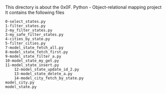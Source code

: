 This directory is about the 0x0F. Python - Object-relational mapping project
It contains the following files

	0-select_states.py
	1-filter_states.py
	2-my_filter_states.py
	3-my_safe_filter_states.py
	4-cities_by_state.py
	5-filter_cities.py
	7-model_state_fetch_all.py
	8-model_state_fetch_first.py
	9-model_state_filter_a.py
	10-model_state_my_get.py
	11-model_state_insert.py
        12-model_state_update_id_2.py
        13-model_state_delete_a.py
        14-model_city_fetch_by_state.py
	model_city.py
	model_state.py
